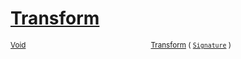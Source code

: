 # [Transform](./NormalizeRotation-100663779.md)



<sub>[Void](https://docs.microsoft.com/en-us/dotnet/api/System.Void)</sub><img width=200/><sub>[Transform](./NormalizeRotation-100663779.md) ( [`Signature`](./../../../../Signature.md) )</sub><br>


